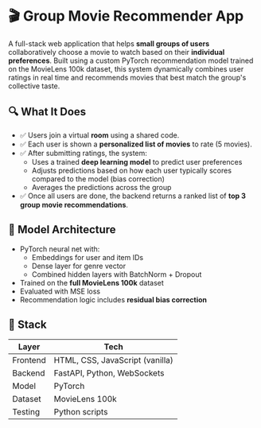 # 🎬 Group Movie Recommender App

A full-stack web application that helps **small groups of users** collaboratively choose a movie to watch based on their **individual preferences**. Built using a custom PyTorch recommendation model trained on the MovieLens 100k dataset, this system dynamically combines user ratings in real time and recommends movies that best match the group's collective taste.

## 🔍 What It Does

- ✅ Users join a virtual **room** using a shared code.
- ✅ Each user is shown a **personalized list of movies** to rate (5 movies).
- ✅ After submitting ratings, the system:
  - Uses a trained **deep learning model** to predict user preferences
  - Adjusts predictions based on how each user typically scores compared to the model (bias correction)
  - Averages the predictions across the group
- ✅ Once all users are done, the backend returns a ranked list of **top 3 group movie recommendations**.

## 🧠 Model Architecture

- PyTorch neural net with:
  - Embeddings for user and item IDs
  - Dense layer for genre vector
  - Combined hidden layers with BatchNorm + Dropout
- Trained on the **full MovieLens 100k** dataset
- Evaluated with MSE loss
- Recommendation logic includes **residual bias correction**

## 🧩 Stack

| Layer      | Tech                      |
|------------|---------------------------|
| Frontend   | HTML, CSS, JavaScript (vanilla) |
| Backend    | FastAPI, Python, WebSockets |
| Model      | PyTorch                   |
| Dataset    | MovieLens 100k            |
| Testing    | Python scripts |


